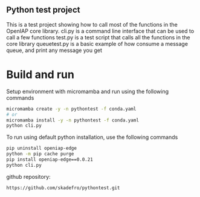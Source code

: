 ## Python test project
This is a test project showing how to call most of the functions in the OpenIAP core library.
cli.py is a command line interface that can be used to call a few functions
test.py is a test script that calls all the functions in the core library
queuetest.py is a basic example of how consume a message queue, and print any message you get

# Build and run
Setup environment with micromamba and run using the following commands
```bash
micromamba create -y -n pythontest -f conda.yaml
# or
micromamba install -y -n pythontest -f conda.yaml
python cli.py 
```
To run using default python installation, use the following commands
```bash
pip uninstall openiap-edge
python -m pip cache purge
pip install openiap-edge==0.0.21
python cli.py 
```
github repository:

```
https://github.com/skadefro/pythontest.git 
```